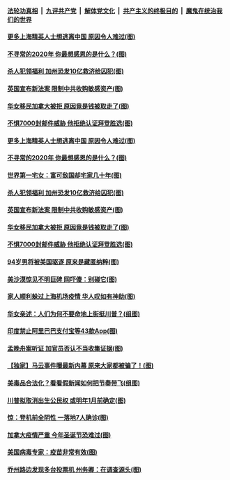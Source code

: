 ####  [法轮功真相](../../../../basic/blob/master/README.md?t=11271003) &nbsp;|&nbsp; [九评共产党](../../../../9ping.md/blob/master/README.md?t=11271003) &nbsp;|&nbsp; [解体党文化](../../../../jtdwh.md/blob/master/README.md?t=11271003)  &nbsp;|&nbsp; [共产主义的终极目的](../../../../gczydzjmd.md/blob/master/README.md?t=11271003) &nbsp;|&nbsp; [魔鬼在统治我们的世界](../../../../mgztzwmdsj.md/blob/master/README.md?t=11271003) 

#### [更多上海精英人士想逃离中国 原因令人难过(图)](../pages/p3/953878.md?t=11271003) 

#### [不寻常的2020年 你最想感恩的是什么？(图)](../pages/p3/953863.md?t=11271003) 

#### [杀人犯领福利 加州恐发10亿救济给囚犯(图)](../pages/p3/953792.md?t=11271003) 

#### [英国宣布新法案 限制中共收购敏感资产(图)](../pages/p3/953794.md?t=11271003) 

#### [华女移民加拿大被拒 原因竟是钱被取走了(图)](../pages/p3/953786.md?t=11271003) 

#### [不惧7000封邮件威胁 他拒绝认证拜登胜选(图)](../pages/p3/953755.md?t=11271003) 

#### [更多上海精英人士想逃离中国 原因令人难过(图)](../pages/p3/953878.md?t=11271003) 

#### [不寻常的2020年 你最想感恩的是什么？(图)](../pages/p3/953863.md?t=11271003) 

#### [世界第一宅女：富可敌国却宅家几十年(图)](../pages/p3/953835.md?t=11271003) 

#### [杀人犯领福利 加州恐发10亿救济给囚犯(图)](../pages/p3/953792.md?t=11271003) 

#### [英国宣布新法案 限制中共收购敏感资产(图)](../pages/p3/953794.md?t=11271003) 

#### [华女移民加拿大被拒 原因竟是钱被取走了(图)](../pages/p3/953786.md?t=11271003) 

#### [不惧7000封邮件威胁 他拒绝认证拜登胜选(图)](../pages/p3/953755.md?t=11271003) 

#### [94岁男将被美国驱逐 原来是藏匿纳粹(图)](../pages/p3/953759.md?t=11271003) 

#### [美沙漠惊见不明巨碑 网吓傻：别碰它(图)](../pages/p3/953746.md?t=11271003) 

#### [家人顺利躲过上海机场疫情 华人叹如有神助(图)](../pages/p3/953710.md?t=11271003) 

#### [华女亲述：人们为何不要命地上街挺川普？(组图)](../pages/p3/953686.md?t=11271003) 

#### [印度禁止阿里巴巴支付宝等43款App(图)](../pages/p3/953682.md?t=11271003) 

#### [孟晚舟案听证 加官员否认不当收集证据(图)](../pages/p3/953679.md?t=11271003) 

#### [【独家】马云事件曝最新内幕 原来大家都被骗了！(图)](../pages/p3/953558.md?t=11271003) 

#### [美毒品合法化？看看假新闻如何把节奏带飞(组图)](../pages/p3/953656.md?t=11271003) 

#### [川普拟取消出生公民权 或明年1月前确定(图)](../pages/p3/953645.md?t=11271003) 

#### [惊：登机前全阴性 一落地7人确诊(图)](../pages/p3/953639.md?t=11271003) 

#### [加拿大疫情严重 今年圣诞节恐难过(图)](../pages/p3/953563.md?t=11271003) 

#### [美国病毒专家：疫苗非常有效(图)](../pages/p3/953552.md?t=11271003) 

#### [乔州路边发现多台投票机 州务卿：在调查源头(图)](../pages/p3/953548.md?t=11271003) 

